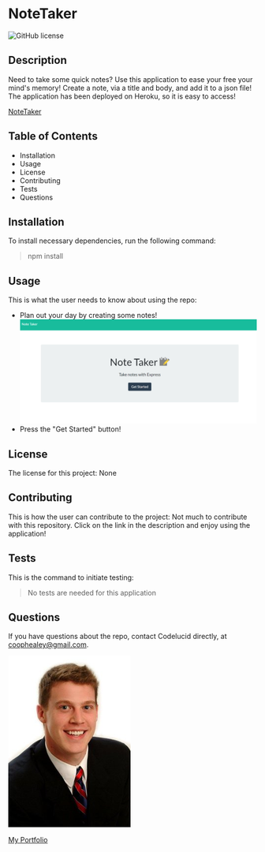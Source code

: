 # NoteTaker  

![GitHub license](https://img.shields.io/badge/license-None-brightgreen)

## Description  

Need to take some quick notes? Use this application to ease your free your mind's memory! Create a note, via a title and body, and add it to a json file! The application has been deployed on Heroku, so it is easy to access! 

[NoteTaker](https://notetakerforall.herokuapp.com/)

## Table of Contents
- Installation 
- Usage
- License
- Contributing
- Tests
- Questions  

## Installation  

To install necessary dependencies, run the following command:
>npm install  

## Usage  

This is what the user needs to know about using the repo:
- Plan out your day by creating some notes! 
![Plan the day](/stepOne.png) 
- Press the "Get Started" button!

## License  

The license for this project:
None  

## Contributing  

This is how the user can contribute to the project:
Not much to contribute with this repository. Click on the link in the description and enjoy using the application!  

## Tests  

This is the command to initiate testing:
>No tests are needed for this application  

## Questions  

If you have questions about the repo, contact Codelucid directly, at coophealey@gmail.com.

[![My Profile Picture](/profilePic.png)](https://github.com/codelucid "My Profile Picture")

[My Portfolio](https://codelucid.github.io/Portfolio/ "My Portfolio")